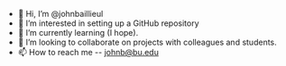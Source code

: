 - 👋 Hi, I’m @johnbaillieul
- 👀 I’m interested in setting up a GitHub repository
- 🌱 I’m currently learning (I hope).
- 💞️ I’m looking to collaborate on projects with colleagues and students.
- 📫 How to reach me -- johnb@bu.edu

<!---
johnbaillieul/johnbaillieul is a ✨ special ✨ repository because its `README.md` (this file) appears on your GitHub profile.
You can click the Preview link to take a look at your changes.
--->
